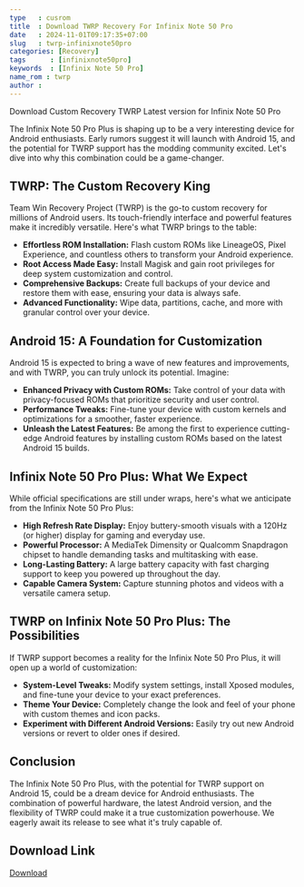 ```yaml
---
type   : cusrom
title  : Download TWRP Recovery For Infinix Note 50 Pro
date   : 2024-11-01T09:17:35+07:00
slug   : twrp-infinixnote50pro
categories: [Recovery]
tags      : [infinixnote50pro]
keywords  : [Infinix Note 50 Pro]
name_rom : twrp
author :
---
```


Download Custom Recovery TWRP Latest version for Infinix Note 50 Pro

The Infinix Note 50 Pro Plus is shaping up to be a very interesting device for Android enthusiasts.  Early rumors suggest it will launch with Android 15, and the potential for TWRP support has the modding community excited. Let's dive into why this combination could be a game-changer.

## TWRP: The Custom Recovery King

Team Win Recovery Project (TWRP) is the go-to custom recovery for millions of Android users. Its touch-friendly interface and powerful features make it incredibly versatile. Here's what TWRP brings to the table:

* **Effortless ROM Installation:**  Flash custom ROMs like LineageOS, Pixel Experience, and countless others to transform your Android experience.
* **Root Access Made Easy:**  Install Magisk and gain root privileges for deep system customization and control.
* **Comprehensive Backups:**  Create full backups of your device and restore them with ease, ensuring your data is always safe. 
* **Advanced Functionality:**  Wipe data, partitions, cache, and more with granular control over your device.

## Android 15: A Foundation for Customization

Android 15 is expected to bring a wave of new features and improvements, and with TWRP, you can truly unlock its potential. Imagine:

* **Enhanced Privacy with Custom ROMs:**  Take control of your data with privacy-focused ROMs that prioritize security and user control.
* **Performance Tweaks:**  Fine-tune your device with custom kernels and optimizations for a smoother, faster experience.
* **Unleash the Latest Features:**  Be among the first to experience cutting-edge Android features by installing custom ROMs based on the latest Android 15 builds.

## Infinix Note 50 Pro Plus: What We Expect

While official specifications are still under wraps, here's what we anticipate from the Infinix Note 50 Pro Plus:

* **High Refresh Rate Display:**  Enjoy buttery-smooth visuals with a 120Hz (or higher) display for gaming and everyday use.
* **Powerful Processor:**  A MediaTek Dimensity or Qualcomm Snapdragon chipset to handle demanding tasks and multitasking with ease.
* **Long-Lasting Battery:**  A large battery capacity with fast charging support to keep you powered up throughout the day.
* **Capable Camera System:**  Capture stunning photos and videos with a versatile camera setup.

## TWRP on Infinix Note 50 Pro Plus: The Possibilities

If TWRP support becomes a reality for the Infinix Note 50 Pro Plus, it will open up a world of customization:

* **System-Level Tweaks:**  Modify system settings, install Xposed modules, and fine-tune your device to your exact preferences.
* **Theme Your Device:**  Completely change the look and feel of your phone with custom themes and icon packs.
* **Experiment with Different Android Versions:**  Easily try out new Android versions or revert to older ones if desired.

## Conclusion

The Infinix Note 50 Pro Plus, with the potential for TWRP support on Android 15, could be a dream device for Android enthusiasts.  The combination of powerful hardware, the latest Android version, and the flexibility of TWRP could make it a true customization powerhouse. We eagerly await its release to see what it's truly capable of.


## Download Link
[Download](/)

